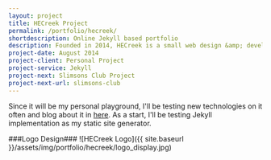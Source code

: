```yaml
---
layout: project
title: HECreek Project
permalink: /portfolio/hecreek/
shortdescription: Online Jekyll based portfolio
description: Founded in 2014, HECreek is a small web design &amp; development agency based in Alexandria, Egypt &amp; lead by its founder Hashem Zahran {me}. Over the last few years I've made a good reputation for building websites that look great, responsive and are easy-to-use. And it's time to create my own brand.
project-date: August 2014
project-client: Personal Project
project-service: Jekyll
project-next: Slimsons Club Project
project-next-url: slimsons-club
---
```

Since it will be my personal playground, I'll be testing new technologies on it often and blog about it in [here][blog]. As a start, I'll be testing Jekyll implementation as my static site generator.

###Logo Design###
![HECreek Logo]({{ site.baseurl }}/assets/img/portfolio/hecreek/logo_display.jpg)

[blog]: /blogs/hecreek/